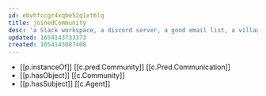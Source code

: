 ```yaml
---
id: ebvhfccgr4xqbe52q1xt6lq
title: joinedCommunity
desc: 'a Slack workspace, a discord server, a good email list, a village of Mongols'
updated: 1654143733373
created: 1654143087408
---
```



- [[p.instanceOf]] [[c.pred.Community]] [[c.Pred.Communication]]
- [[p.hasObject]] [[c.Community]]
- [[p.hasSubject]] [[c.Agent]]

